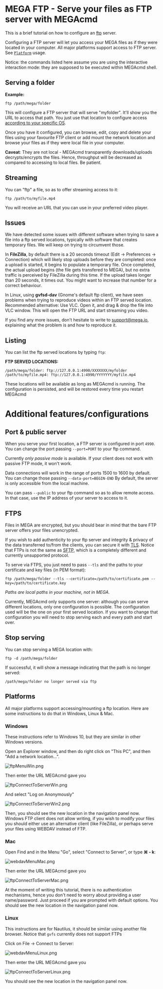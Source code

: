 
# MEGA FTP - Serve your files as  FTP server with MEGAcmd
This is a brief tutorial on how to configure an [ftp](https://en.wikipedia.org/wiki/File_Transfer_Protocol) server.

Configuring a FTP server will let you access your MEGA files as if they were located in your computer. All major platforms support access to FTP server. See [`Platform`](#platforms) usage.

Notice: the commands listed here assume you are using the interactive interaction mode: they are supposed to be executed within MEGAcmd shell.

## Serving a folder
**Example:** 
```
ftp /path/mega/folder
```

This will configure a FTP server that will serve "myfolder". It'll show you the URL to access that path. You just use that location to configure access [according to your specific OS](#platforms).

Once you have it configured, you can browse, edit, copy and delete your files using your favourite FTP client or add mount the network location and browse your files as if they were local file in your computer.

**Caveat**: They are not local - MEGAcmd transparently downloads/uploads decrypts/encrypts the files. Hence, throughput will be decreased as compared to accessing to local files. Be patient.

## Streaming
You can "ftp" a file, so as to offer streaming access to it:
```
ftp /path/to/myfile.mp4
```

You will receive an URL that you can use in your preferred video player.

## Issues
We have detected some issues with different software when trying to save a file into a ftp served locations, typically with software that creates temporary files.  We will keep on trying to circumvent those. 

In **FileZilla**, by default there is a 20 seconds timeout (Edit -> Preferences -> Connection) which will likely stop uploads before they are completed: once a upload is started, it begins to populate a temporary file. Once completed, the actual upload begins (the file gets transfered to MEGA), but no extra traffic is perceived by FileZilla during this time. If the upload takes longer than 20 seconds, it times out. You might want to increase that number for a correct behaviour.

In Linux, using **gvfsd-dav** (Gnome's default ftp client), we have seen problems when trying to reproduce videos within an FTP served location. Recommended alternative: Use VLC. Open it, and drag & drop the file into VLC window. This will open the FTP URL and start streaming you video.

If you find any more issues, don't hesitate to write to support@mega.io, explaining what the problem is and how to reproduce it.

## Listing 

You can list the ftp served locations by typing `ftp`:

**FTP SERVED LOCATIONS:**
```
/path/mega/folder: ftp://127.0.0.1:4990/XXXXXXX/myfolder
/path/to/myfile.mp4: ftp://127.0.0.1:4990/YYYYYYY/myfile.mp4
```

These locations will be available as long as MEGAcmd is running. The configuration is persisted, and will be restored every time you restart MEGAcmd

# Additional features/configurations

## Port & public server

When you serve your first location, a FTP server is configured in port `4990`.  You can change the port passing `--port=PORT` to your ftp command.

Currently *only passive mode* is available. If your client does not work with passive FTP mode, it won't work.

Data connections will work in the range of ports 1500 to 1600 by default.
You can change those passing `--data-port=BEGIN-END`
By default, the server is only accessible from the local machine. 

You can pass `--public` to your ftp command so as to allow remote access. In that case, use the IP address of your server to access to it.

## FTPS

Files in MEGA are encrypted, but you should bear in mind that the bare FTP server offers your files unencrypted.

If you wish to add authenticity to your ftp server and integrity & privacy of the data transferred to/from the clients, you can secure it with [TLS](https://wikipedia.org/wiki/Transport_Layer_Security). Notice that FTPs is not the same as [SFTP](https://es.wikipedia.org/wiki/SSH_File_Transfer_Protocol), which is a completely different and currently unsupported protocol.

To serve via FTPS, you just need to pass `--tls` and the paths to your certificate and key files (in PEM format):

```
ftp /path/mega/folder --tls --certificate=/path/to/certificate.pem --key=/path/to/certificate.key
```

*Paths are local paths in your machine, not in MEGA.*

Currently, MEGAcmd only supports one server: although you can serve different locations, only one configuration is possible. The configuration used will be the one on your first served location. If you want to change that configuration you will need to stop serving each and every path and start over.

## Stop serving

You can stop serving a MEGA location with:
```
ftp -d /path/mega/folder
```
If successful, it will show a message indicating that the path is no longer served:
```
/path/mega/folder no longer served via ftp
```

## Platforms

All major platforms support accessing/mounting a ftp location. Here are some instructions to do that in Windows, Linux & Mac.

### Windows

These instructions refer to Windows 10, but they are similar in other Windows versions.

Open an Explorer window, and then do right click on "This PC", and then "Add a network location...".

![ftpMenuWin.png](pics/ftpMenuWin.png?raw=true "ftpMenuWin.png")

Then enter the URL MEGAcmd gave you

![ftpConnectToServerWin.png](pics/ftpConnectToServerWin.png?raw=true "ftpConnectToServerWin.png")

And select "Log on Anonymously"

![ftpConnectToServerWin2.png](pics/ftpConnectToServerWin2.png?raw=true "ftpConnectToServerWin2.png")

Then, you should see the new location in the navigation panel now. Windows FTP client does not allow writing, if you wish to modify your files you should either use an alternative client (like FileZilla), or perhaps serve your files using WEBDAV instead of FTP.


### Mac

Open Find and in the Menu "Go", select "Connect to Server", or type **&#x2318; - k**:

![webdavMenuMac.png](pics/webdavMenuMac.png?raw=true "webdavMenuMac.png")

Then enter the URL MEGAcmd gave you

![ftpConnectToServerMac.png](pics/ftpConnectToServerMac.png?raw=true "ftpConnectToServerMac.png")

At the moment of writing this tutorial, there is no authentication mechanisms, hence you don't need to worry about providing a user name/password. Just proceed if you are prompted with default options. You should see the new location in the navigation panel now.

### Linux

This instructions are for Nautilus, it should be similar using another file browser. Notice that `gvfs` currently does not support FTPs

Click on File -> Connect to Server:

![webdavMenuLinux.png](pics/webdavMenuLinux.png?raw=true "webdavMenuLinux.png")

Then enter the URL MEGAcmd gave you

![ftpConnectToServerLinux.png](pics/ftpConnectToServerLinux.png?raw=true "ftpConnectToServerLinux.png")

You should see the new location in the navigation panel now. 

